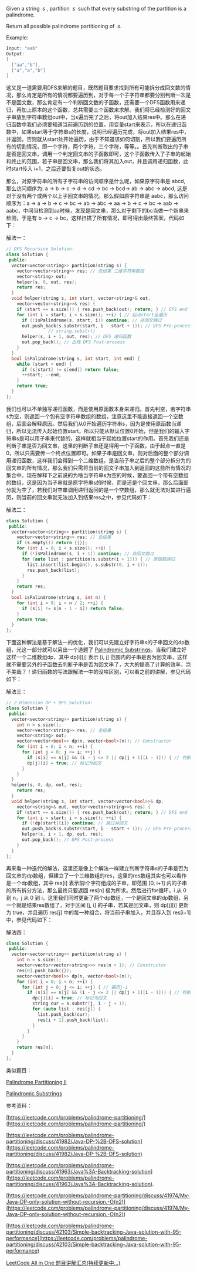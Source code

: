 Given a string  _s_ , partition  _s_  such that every substring of the partition is a palindrome.

Return all possible palindrome partitioning of  _s_.

Example:

```cpp
Input: "aab"
Output:
[
  ["aa","b"],
  ["a","a","b"]
]
```

这又是一道需要用DFS来解的题目，既然题目要求找到所有可能拆分成回文数的情况，那么肯定是所有的情况都要遍历到，对于每一个子字符串都要分别判断一次是不是回文数，那么肯定有一个判断回文数的子函数，还需要一个DFS函数用来递归，再加上原本的这个函数，总共需要三个函数来求解。我们将已经检测好的回文子串放到字符串数组out中，当s遍历完了之后，将out加入结果res中。那么在递归函数中我们必须要知道当前遍历到的位置，用变量start来表示，所以在递归函数中，如果start等于字符串s的长度，说明已经遍历完成，将out加入结果res中，并返回。否则就从start处开始遍历，由于不知道该如何切割，所以我们要遍历所有的切割情况，即一个字符，两个字符，三个字符，等等。。首先判断取出的子串是否是回文串，调用一个判定回文串的子函数即可，这个子函数传入了子串的起始和终止的范围，若子串是回文串，那么我们将其加入out，并且调用递归函数，此时start传入 i+1，之后还要恢复out的状态。

那么，对原字符串的所有子字符串的访问顺序是什么呢，如果原字符串是 abcd, 那么访问顺序为: a -> b -> c -> d -> cd -> bc -> bcd-> ab -> abc -> abcd, 这是对于没有两个或两个以上子回文串的情况。那么假如原字符串是 aabc，那么访问顺序为：a -> a -> b -> c -> bc -> ab -> abc -> aa -> b -> c -> bc -> aab -> aabc，中间当检测到aa时候，发现是回文串，那么对于剩下的bc当做一个新串来检测，于是有 b -> c -> bc，这样扫描了所有情况，即可得出最终答案，代码如下：

解法一：

```cpp
// DFS Recursive Solution:
class Solution {
 public:
  vector<vector<string>> partition(string s) {
    vector<vector<string>> res; // 总结果 二维字符串数组
    vector<string> out;
    helper(s, 0, out, res);
    return res;
  }
  void helper(string s, int start, vector<string>& out,
    vector<vector<string>>& res) {
    if (start == s.size()) { res.push_back(out); return; } // DFS end
    for (int i = start; i < s.size(); ++i) { // 起点start全遍历
      if (!isPalindrome(s, start, i)) continue; // 非回文跳过
      out.push_back(s.substr(start, i - start + 1)); // DFS Pre-process
				// string.substr()
      helper(s, i + 1, out, res); // DFS 递归函数
      out.pop_back(); // 出栈 DFS Post-process
    }
  }
  bool isPalindrome(string s, int start, int end) {
    while (start < end) {
      if (s[start] != s[end]) return false;
      ++start; --end;
    }
    return true;
  }
};
```

我们也可以不单独写递归函数，而是使用原函数本身来递归。首先判空，若字符串s为空，则返回一个包有空字符串数组的数组，注意这里不能直接返回一个空数组，后面会解释原因。然后我们从0开始遍历字符串s，因为是使用原函数当递归，所以无法传入起始位置start，所以只能从默认位置0开始，但是我们的输入字符串s是可以用子串来代替的，这样就相当于起始位置start的作用。首先我们还是判断子串是否为回文串，这里的判断子串还是得用一个子函数，由于起点一直是0，所以只需要传一个终点位置即可。如果子串是回文串，则对后面的整个部分调用递归函数，这样我们会得到一个二维数组，是当前子串之后的整个部分拆分为的回文串的所有情况，那么我们只需将当前的回文子串加入到返回的这些所有情况的集合中。现在解释下之前说的为啥当字符串s为空的时候，要返回一个带有空数组的数组，这是因为当子串就是原字符串s的时候，而是还是个回文串，那么后面部分就为空了，若我们对空串调用递归返回的是一个空数组，那么就无法对其进行遍历，则当前的回文串就无法加入到结果res之中，参见代码如下：

解法二：

```cpp
class Solution {
 public:
  vector<vector<string>> partition(string s) {
    vector<vector<string>> res; // 总结果
    if (s.empty()) return {{}};
    for (int i = 0; i < s.size(); ++i) {
      if (!isPalindrome(s, i + 1)) continue; // 非回文跳过
      for (auto list : partition(s.substr(i + 1))) { // 原函数递归
        list.insert(list.begin(), s.substr(0, i + 1));
        res.push_back(list);
      }
    }
    return res;
  }
  bool isPalindrome(string s, int n) {
    for (int i = 0; i < n / 2; ++i) {
      if (s[i] != s[n - 1 - i]) return false;
    }
    return true;
  }
};
```

下面这种解法是基于解法一的优化，我们可以先建立好字符串s的子串回文的dp数组，光这一部分就可以另出一个道题了 [Palindromic Substrings](http://www.cnblogs.com/grandyang/p/7404777.html)，当我们建立好这样一个二维数组dp，其中 dp\[i\]\[j\] 表示 \[i, j\] 范围内的子串是否为回文串，这样就不需要另外的子函数去判断子串是否为回文串了，大大的提高了计算的效率，岂不美哉？！递归函数的写法跟解法一中的没啥区别，可以看之前的讲解，参见代码如下：

解法三：

```cpp
// 2-Dimension DP + DFS Solution:
class Solution {
 public:
  vector<vector<string>> partition(string s) {
    int n = s.size();
    vector<vector<string>> res; // 总结果
    vector<string> out;
    vector<vector<bool>> dp(n, vector<bool>(n)); // Constructor
    for (int i = 0; i < n; ++i) {
      for (int j = 0; j <= i; ++j) {
        if (s[i] == s[j] && (i - j <= 2 || dp[j + 1][i - 1])) { // 判断回文
        dp[j][i] = true; // 标记为回文
      }
    }
  }
  helper(s, 0, dp, out, res);
    return res;
  }
  void helper(string s, int start, vector<vector<bool>>& dp,
    vector<string>& out, vector<vector<string>>& res) {
    if (start == s.size()) { res.push_back(out); return; } // DFS end
    for (int i = start; i < s.size(); ++i) {
      if (!dp[start][i]) continue; // 跳过非回文
      out.push_back(s.substr(start, i - start + 1)); // DFS Pre-process
      helper(s, i + 1, dp, out, res);
      out.pop_back(); // DFS Post-process
    }
  }
};
```

再来看一种迭代的解法，这里还是像上个解法一样建立判断字符串s的子串是否为回文串的dp数组，但建立了一个三维数组的res，这里的res数组其实也可以看作是一个dp数组，其中 res\[i\] 表示前i个字符组成的子串，即范围 \[0, i+1\] 内的子串的所有拆分方法，那么最终只要返回 res\[n\] 极为所求。然后进行for循环，i 从 0 到 n，j 从 0 到 i，这里我们同时更新了两个dp数组，一个是回文串的dp数组，另一个就是结果res数组了，对于区间 \[j, i\] 的子串，若其是回文串，则 dp\[j\]\[i\] 更新为 true，并且遍历 res\[j\] 中的每一种组合，将当前子串加入，并且存入到 res\[i+1\] 中，参见代码如下：

解法四：

```cpp
class Solution {
 public:
  vector<vector<string>> partition(string s) {
    int n = s.size();
    vector<vector<vector<string>>> res(n + 1); // Constructor
    res[0].push_back({});
    vector<vector<bool>> dp(n, vector<bool>(n));
    for (int i = 0; i < n; ++i) {
      for (int j = 0; j <= i; ++j) { // 遍历j-i
        if (s[i] == s[j] && (i - j <= 2 || dp[j + 1][i - 1])) { // 判断回文
          dp[j][i] = true; // 标记为回文
          string cur = s.substr(j, i - j + 1);
          for (auto list : res[j]) {
            list.push_back(cur);
            res[i + 1].push_back(list);
          }
        }
      }
    }
    return res[n];
  }
};
```

类似题目：

[Palindrome Partitioning II](http://www.cnblogs.com/grandyang/p/4271456.html)

[Palindromic Substrings](http://www.cnblogs.com/grandyang/p/7404777.html)

参考资料：

[https://leetcode.com/problems/palindrome-partitioning/](https://leetcode.com/problems/palindrome-partitioning/)

[https://leetcode.com/problems/palindrome-partitioning/discuss/41982/Java-DP-%2B-DFS-solution](https://leetcode.com/problems/palindrome-partitioning/discuss/41982/Java-DP-%2B-DFS-solution)

[https://leetcode.com/problems/palindrome-partitioning/discuss/41963/Java%3A-Backtracking-solution](https://leetcode.com/problems/palindrome-partitioning/discuss/41963/Java%3A-Backtracking-solution).

[](<https://leetcode.com/problems/palindrome-partitioning/discuss/41974/My-Java-DP-only-solution-without-recursion.-O(n2)>)[https://leetcode.com/problems/palindrome-partitioning/discuss/41974/My-Java-DP-only-solution-without-recursion.-O(n2)](<https://leetcode.com/problems/palindrome-partitioning/discuss/41974/My-Java-DP-only-solution-without-recursion.-O(n2)>)

[https://leetcode.com/problems/palindrome-partitioning/discuss/42103/Simple-backtracking-Java-solution-with-95-performance](https://leetcode.com/problems/palindrome-partitioning/discuss/42103/Simple-backtracking-Java-solution-with-95-performance)

[LeetCode All in One 题目讲解汇总(持续更新中...)](http://www.cnblogs.com/grandyang/p/4606334.html)
